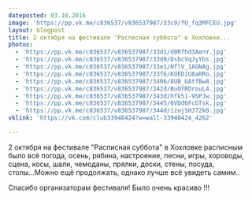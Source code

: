 ```yaml
---
dateposted: 03.10.2016
image: 'https://pp.vk.me/c836537/v836537987/33c9/fU_fq3MFCEU.jpg'
layout: blogpost
title: 2 октября на фестивале "Расписная суббота" в Хохловке...
photos:
  - 'https://pp.vk.me/c836537/v836537987/33d1/d0Rfhd3AenY.jpg'
  - 'https://pp.vk.me/c836537/v836537987/33d9/DsbcVqJyYbs.jpg'
  - 'https://pp.vk.me/c836537/v836537987/33e1/NflV_1AGNAg.jpg'
  - 'https://pp.vk.me/c836537/v836537987/33f6/KOEDiU8aRRo.jpg'
  - 'https://pp.vk.me/c836537/v836537987/3406/8UB_UAtfBw8.jpg'
  - 'https://pp.vk.me/c836537/v836537987/342d/BuO7RDrouL4.jpg'
  - 'https://pp.vk.me/c836537/v836537987/343d/hfk51-9SPJw.jpg'
  - 'https://pp.vk.me/c836537/v836537987/3445/6VDd6FcGTsk.jpg'
  - 'https://pp.vk.me/c836537/v836537987/344d/izojSHJ72k0.jpg'
vklink: 'https://vk.com/club33948424?w=wall-33948424_4262'

---
```

2 октября на фестивале "Расписная суббота" в Хохловке расписным было всё погода, осень, рябина, настроение, песни, игры, хороводы, сцена, косы, шали, чемоданы, прялки, доски, стены, посуда, столы...Можно ещё продолжать, однако лучше всё увидеть самим..
 
Спасибо организаторам фестиваля! Было очень красиво !!!
